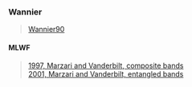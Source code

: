 ### Wannier

> [Wannier90](http://www.wannier.org/)

#### MLWF

> [1997, Marzari and Vanderbilt, composite bands](https://arxiv.org/pdf/cond-mat/9707145.pdf)  
> [2001, Marzari and Vanderbilt, entangled bands](https://arxiv.org/pdf/cond-mat/0108084.pdf)  